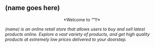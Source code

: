## (name goes here)

<p style="text-align: center;"> *Welcome to “”!!* </p>

*(name) is an online retail store that allows users to buy and sell latest products online. Explore a vast variety of products, and get high quality products at extremely low prices delivered to your doorstep.*

